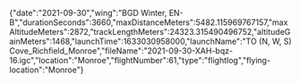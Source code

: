 {"date":"2021-09-30","wing":"BGD Winter, EN-B","durationSeconds":3660,"maxDistanceMeters":5482.115969767157,"maxAltitudeMeters":2872,"trackLengthMeters":24323.315490496752,"altitudeGainMeters":1468,"launchTime":1633030958000,"launchName":"TO (N, W, S) Cove_Richfield_Monroe","fileName":"2021-09-30-XAH-bqz-16.igc","location":"Monroe","flightNumber":61,"type":"flightlog","flying-location":"Monroe"}
